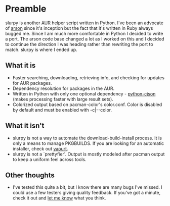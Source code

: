 # Preamble
slurpy is another [AUR][0] helper script written in Python.  I've been an advocate of [arson][1] since it's inception but the fact that it's written in Ruby always bugged me.  Since I am much more comfortable in Python I decided to write a port.  The arson code base changed a lot as I worked on this and I decided to continue the direction I was heading rather than rewriting the port to match. slurpy is where I ended up.

## What it is

 * Faster searching, downloading, retrieving info, and checking for updates for AUR packages.
 * Dependency resolution for packages in the AUR.
 * Written in Python with only one optional dependency - [python-cjson][2] (makes processing faster with large result sets).
 * Colorized output based on pacman-color's color.conf.  Color is disabled by default and must be enabled with -c|--color.

## What it isn't

 * slurpy is not a way to automate the download-build-install process.  It is only a means to manage PKGBUILDS.  If you are looking for an automatic installer, check out [yaourt][3].
 * slurpy is not a `prettyfier'.  Output is mostly modeled after pacman output to keep a uniform feel across tools.  


## Other thoughts

 * I've tested this quite a bit, but I know there are many bugs I've missed.  I could use a few testers giving quality feedback.  If you've got a minute, check it out and [let me know][4] what you think.

[0]: http://aur.archlinux.org
[1]: http://evaryont.github.com/arson
[2]: http://aur.archlinux.org/packages.php?ID=16453
[3]: http://archlinux.fr/yaourt-en
[4]: http://rsontech.net/contact/
